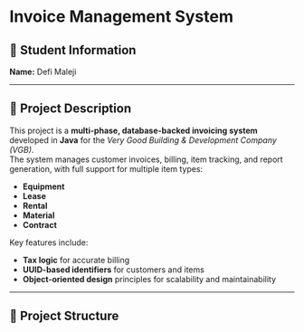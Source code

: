 # Invoice Management System

## 👤 Student Information
**Name:** Defi Maleji  

---

## 📌 Project Description
This project is a **multi-phase, database-backed invoicing system** developed in **Java** for the *Very Good Building & Development Company (VGB)*.  
The system manages customer invoices, billing, item tracking, and report generation, with full support for multiple item types:  

- **Equipment**  
- **Lease**  
- **Rental**  
- **Material**  
- **Contract**  

Key features include:  
- **Tax logic** for accurate billing  
- **UUID-based identifiers** for customers and items  
- **Object-oriented design** principles for scalability and maintainability  

---

## 📂 Project Structure
